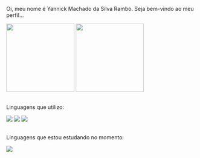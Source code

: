 Oi, meu nome é Yannick Machado da Silva Rambo. Seja bem-vindo ao meu perfil...

<div>  
  <img height="180px" src="https://github-readme-stats.vercel.app/api?username=YannickRambo&show_icons=true&count_private=true&hide_border=false&title_color=8b008b&icon_color=8b008b&text_color=c9d1d9&bg_color=0d1117"/> 
  <img height="180px" src="https://github-readme-stats.vercel.app/api/top-langs/?username=YannickRambo&layout=compact&hide_border=false&title_color=8b008b&text_color=c9d1d9&bg_color=0d1117" />
</div>

##

Linguagens que utilizo:
<div style="display: inline_block">
<img src="https://img.shields.io/badge/Java-ED8B00?style=for-the-badge&logo=java&logoColor=white">
<img src="https://img.shields.io/badge/HTML5-E34F26?style=for-the-badge&logo=html5&logoColor=white">
<img src="https://img.shields.io/badge/CSS3-1572B6?style=for-the-badge&logo=css3&logoColor=white">
</div>

##

Linguagens que estou estudando no momento:

<img src="https://img.shields.io/badge/MySQL-00000F?style=for-the-badge&logo=mysql&logoColor=white">
           









